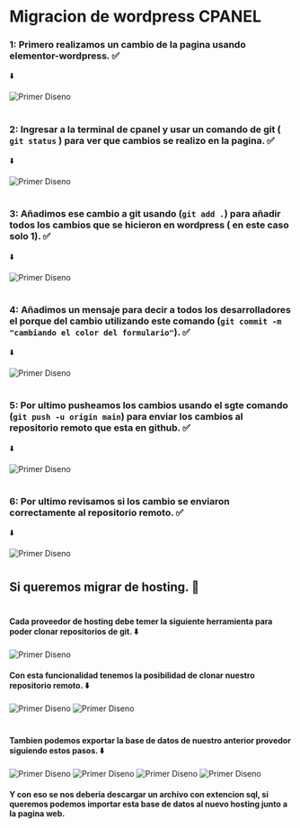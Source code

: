 # **Migracion de wordpress CPANEL** 

### 1: Primero realizamos un cambio de la pagina usando elementor-wordpress. ✅
⬇️

![Primer Diseno](./screenshots/1.png)
#
### 2: Ingresar a la terminal de cpanel y usar un comando de git ( ```git status``` ) para ver que cambios se realizo en la pagina. ✅
⬇️

![Primer Diseno](./screenshots/2.png)
#
### 3: Añadimos ese cambio a git usando (```git add .```) para añadir todos los cambios que se hicieron en wordpress ( en este caso solo 1). ✅
⬇️

![Primer Diseno](./screenshots/3.png)
#
### 4: Añadimos un mensaje para decir a todos los desarrolladores el porque del cambio utilizando este comando (```git commit -m "cambiando el color del formulario"```). ✅
⬇️

![Primer Diseno](./screenshots/4.png)
#
### 5: Por ultimo pusheamos los cambios usando el sgte comando (```git push -u origin main```) para enviar los cambios al repositorio remoto que esta en github. ✅
⬇️

![Primer Diseno](./screenshots/5.png)
#
### 6: Por ultimo revisamos si los cambio se enviaron correctamente al repositorio remoto. ✅
⬇️


![Primer Diseno](./screenshots/6.png)

#
## Si queremos migrar de hosting. 🚀
#
#### Cada proveedor de hosting debe temer la siguiente herramienta para poder clonar repositorios de git. ⬇️

![Primer Diseno](./screenshots/7.jpeg)

#### Con esta funcionalidad tenemos la posibilidad de clonar nuestro repositorio remoto. ⬇️

![Primer Diseno](./screenshots/8.png)
![Primer Diseno](./screenshots/9.png)
#
#### Tambien podemos exportar la base de datos de nuestro anterior provedor siguiendo estos pasos. ⬇️
![Primer Diseno](./screenshots/10.jpeg)
![Primer Diseno](./screenshots/11.jpeg)
![Primer Diseno](./screenshots/12.jpeg)
![Primer Diseno](./screenshots/13.jpeg)
#### Y con eso se nos deberia descargar un archivo con extencion sql, si queremos podemos importar esta base de datos al nuevo hosting junto a la pagina web.


